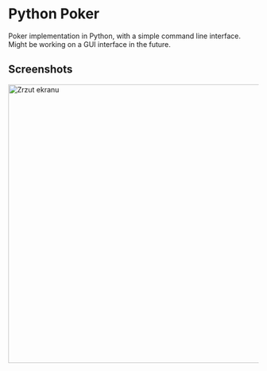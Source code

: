 # Python Poker

Poker implementation in Python, with a simple command line interface.
Might be working on a GUI interface in the future.  

## Screenshots
<img width="560" alt="Zrzut ekranu" src="https://github.com/BtNowakowski/python_poker/assets/107316656/ba275396-e64c-4fa2-82c8-42b82d63fe79">


